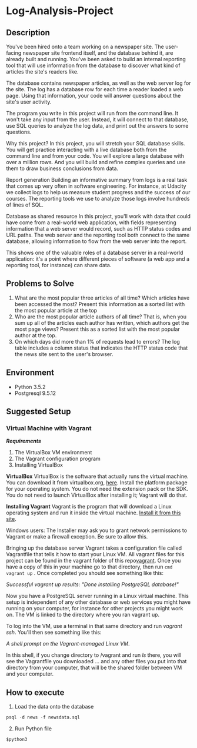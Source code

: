 # Log-Analysis-Project


## Description
You've been hired onto a team working on a newspaper site. The user-facing newspaper site frontend itself, and the database behind it, are already built and running. You've been asked to build an internal reporting tool that will use information from the database to discover what kind of articles the site's readers like.

The database contains newspaper articles, as well as the web server log for the site. The log has a database row for each time a reader loaded a web page. Using that information, your code will answer questions about the site's user activity.

The program you write in this project will run from the command line. It won't take any input from the user. Instead, it will connect to that database, use SQL queries to analyze the log data, and print out the answers to some questions.

Why this project?
In this project, you will stretch your SQL database skills. You will get practice interacting with a live database both from the command line and from your code. You will explore a large database with over a million rows. And you will build and refine complex queries and use them to draw business conclusions from data.

Report generation
Building an informative summary from logs is a real task that comes up very often in software engineering. For instance, at Udacity we collect logs to help us measure student progress and the success of our courses. The reporting tools we use to analyze those logs involve hundreds of lines of SQL.

Database as shared resource
In this project, you'll work with data that could have come from a real-world web application, with fields representing information that a web server would record, such as HTTP status codes and URL paths. The web server and the reporting tool both connect to the same database, allowing information to flow from the web server into the report.

This shows one of the valuable roles of a database server in a real-world application: it's a point where different pieces of software (a web app and a reporting tool, for instance) can share data.

## Problems to Solve
1. What are the most popular three articles of all time?
  Which articles have been accessed the most?
  Present this information as a sorted list with the most popular article at the top
2. Who are the most popular article authors of all time?
  That is, when you sum up all of the articles each author has written, which authors get the most page views?
  Present this as a sorted list with the most popular author at the top.
3. On which days did more than 1% of requests lead to errors?
  The log table includes a column status that indicates the HTTP status code that the news site sent to the user's browser.


## Environment
* Python  3.5.2
* Postgresql 9.5.12

## Suggested Setup

### Virtual Machine with Vagrant
***Requirements***
1. The VirtualBox VM environment
2. The Vagrant configuration program
3. Installing VirtualBox

**VirtualBox** 
VirtualBox is the software that actually runs the virtual machine. You can download it from virtualbox.org, [here](https://www.virtualbox.org/wiki/Downloads). Install the platform package for your operating system. You do not need the extension pack or the SDK. You do not need to launch VirtualBox after installing it; Vagrant will do that.

**Installing Vagrant**
Vagrant is the program that will download a Linux operating system and run it inside the virtual machine. [Install it from this site](https://www.vagrantup.com/downloads.html).

Windows users: The Installer may ask you to grant network permissions to Vagrant or make a firewall exception. Be sure to allow this.

Bringing up the database server
Vagrant takes a configuration file called Vagrantfile that tells it how to start your Linux VM. All vagrant files for this project can be found in the vagrant folder of this repo[vagrant](vagrant). Once you have a copy of this in your machine go to that directory, then run ```cmd  vagrant up``` . Once completed you should see something like this:

*Successful vagrant up results: "Done installing PostgreSQL database!"*

Now you have a PostgreSQL server running in a Linux virtual machine. This setup is independent of any other database or web services you might have running on your computer, for instance for other projects you might work on. The VM is linked to the directory where you ran vagrant up.

To log into the VM, use a terminal in that same directory and run *vagrant ssh*. You'll then see something like this:

*A shell prompt on the Vagrant-managed Linux VM.*

In this shell, if you change directory to /vagrant and run *ls* there, you will see the Vagrantfile you downloaded ... and any other files you put into that directory from your computer, that will be the shared folder between VM and your computer.

## How to execute
1. Load the data onto the database
```sql
psql -d news -f newsdata.sql
```
2. Run Python file
```cmd 
$python3 
```



